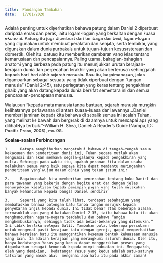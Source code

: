 ```yaml
---
title:  Pandangan Tambahan
date:   17/01/2020
---
```


Adalah penting untuk diperhatikan bahawa patung dalam Daniel 2 diperbuat daripada emas dan perak, iaitu logam-logam yang berkaitan dengan kuasa ekonomi. Patung itu juga diperbuat dari tembaga dan besi, logam-logam yang digunakan untuk membuat peralatan dan senjata, serta tembikar, yang digunakan dalam dunia purbakala untuk tujuan-tujuan kesusasteraan dan domestik. Oleh itu, patung itu memberikan gambaran yang jelas tentang kemanusiaan dan pencapaiannya. Paling utama, bahagian-bahagian anatomi yang berbeza pada patung itu menunjukkan urutan kerajaan-kerajaan dunia dan perpecahan terakhir yang akan berterusan sehinggalah kepada hari-hari akhir sejarah manusia. Batu itu, bagaimanapun, jelas digambarkan sebagai sesuatu yang tidak diperbuat dengan “tangan manusia” (Daniel 2:45), satu  peringatan yang keras tentang pengakhiran ghaib yang akan datang kepada dunia bersifat sementara ini dan semua pencapaian-pencapaian manusia.

Walaupun “kepada mata manusia tanpa bantuan, sejarah manusia mungkin kelihatannya perlawanan di antara kuasa-kuasa dan lawannya…Daniel memberi jaminan kepada kita bahawa di sebalik semua ini adalah Tuhan, yang melihat ke bawah dan bergerak di dalamnya untuk mencapai apa yang dilihatNya terbaik.”-William H. Shea, Daniel: A Reader’s Guide (Nampa, ID: Pacific Press, 2005), ms. 98.

**Soalan-soalan Perbincangan**

`1. 	Betapa menghiburkan mengetahui bahawa di tengah-tengah semua kekacauan dan penderitaan dunia ini, Tuhan secara mutlak akan menguasai dan akan membawa segala-galanya kepada pengakhiran yang mulia. Sehingga pada waktu itu, apakah peranan kita dalam usaha melakukan semua yang baik supaya kita dapat membantu meringankan penderitaan yang wujud dalam dunia yang telah jatuh ini?`

`2. 	Bagaimanakah kita memberikan pencerahan tentang buku Daniel dan para tawanan yang bekerja dengan begitu erat dan dengan jelas menunjukkan kesetiaan kepada pemimpin pagan yang telah melakukan banyak kehancuran kepada bangsa Daniel sendiri?`

`3. 	Seperti yang kita telah lihat, terdapat sebahagian yang membahaskan bahawa potongan batu tanpa tangan merujuk kepada penyebaran injil kepada dunia. Ini tidak benar atas beberapa alasan, termasuklah apa yang dikatakan Daniel 2:35, iaitu bahawa batu itu akan menghancurkan negara-negara terdahulu dan bahawa “angin menghembuskannya, sehingga tidak ada bekas-bekasnya yang ditemukan.” Ini tidak berlaku selepas Salib. Tambahan pula, beberapa percubaan untuk mengenal pasti kerajaan batu dengan gereja, gagal memperhatikan bahawa kerajaan batu itu menggantikan kesemua bentuk kekuasaan manusia yang lain. Ia adalah kerajaan yang merangkumi seluruh dunia. Oleh itu, hanya kedatangan Yesus yang kedua dapat menggerakkan proses yang digambarkan sebagai kemuncak kepada mimpi nubuatan ini. Mengapakah, oleh yang demikian,  kedatangan Yesus yang kedua adalah satu-satunya tafsiran yang masuk akal  mengenai apa batu itu pada akhir zaman?`